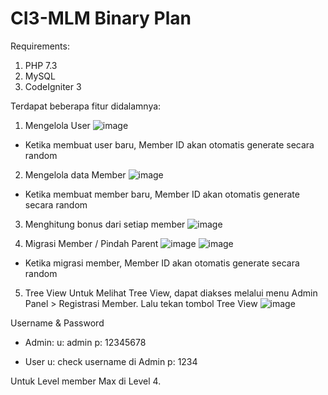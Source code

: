 # CI3-MLM Binary Plan
Requirements:
1. PHP 7.3
2. MySQL
3. CodeIgniter 3

Terdapat beberapa fitur didalamnya:
1. Mengelola User
![image](https://user-images.githubusercontent.com/37956515/197029412-22f87d4f-8a51-40c6-ad9a-c629b01053db.png)
* Ketika membuat user baru, Member ID akan otomatis generate secara random

2. Mengelola data Member
![image](https://user-images.githubusercontent.com/37956515/197029522-69a2245e-7bfc-4902-a71b-08b24dce00b4.png)
* Ketika membuat member baru, Member ID akan otomatis generate secara random

3. Menghitung bonus dari setiap member
![image](https://user-images.githubusercontent.com/37956515/197029565-ffcfecca-fa62-4a11-9972-c1517d9310ce.png)

4. Migrasi Member / Pindah Parent
![image](https://user-images.githubusercontent.com/37956515/197029652-e714a7cc-3901-48be-8c00-7012d54bd85a.png)
![image](https://user-images.githubusercontent.com/37956515/197029768-4f7f274c-a669-4f8e-812a-fec91cbde406.png)
* Ketika migrasi member, Member ID akan otomatis generate secara random

5. Tree View
Untuk Melihat Tree View, dapat diakses melalui menu Admin Panel > Registrasi Member. Lalu tekan tombol Tree View
![image](https://user-images.githubusercontent.com/37956515/197029905-c3ede2a4-3c71-416f-9bf7-ca86cd65fdaf.png)


Username & Password
- Admin:
u: admin
p: 12345678

- User
u: check username di Admin
p: 1234

Untuk Level member Max di Level 4.
